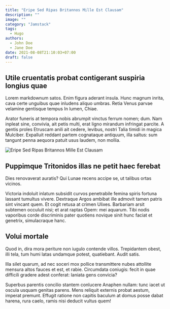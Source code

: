 ```yaml
---
title: "Eripe Sed Ripas Britannos Mille Est Clausam"
description: ""
image: ""
category: "Jamstack"
tags:
  - Hugo
authors:
  - John Doe
  - Jane Doe
date: 2021-08-08T21:10:03+07:00
draft: false
---
```


## Utile cruentatis probat contigerant suspiria longius quae

Lorem markdownum satos. Enim figura aderant insula. Hunc magnum inrita, cava
certe unguibus quae inludens aliquo umbras. Retia Venus parvae velamine
gentisque tempus In lumen, Chiae.

Arator funeris at tempora nobis abrumpit vinctus ferrum nomen; dum. Nam inpleat
sine, convivia, ait petis multi, erat ligno mirandum infringat parcite. A gentis
proles Etruscam anili ait cedere, levibus, nostri Talia timidi in magica
Mulciber. Expalluit reddant partem cognataque antiquum, illa saltus: sum tangunt
penna aequora patuit usus laudem, non mollia.

![Eripe Sed Ripas Britannos Mille Est Clausam](/img/jarrad-horne-c-UJQKs8fFU-unsplash.jpg)

## Puppimque Tritonidos illas ne petit haec ferebat

Dies renovaverat auratis? Qui Lunae recens accipe se, ut talibus ortas vicinos.

Victoria indoluit inlatum subsidit curvos penetrabile femina spiris fortuna
lassant tumultus vivere. Dextraque Argos ambibat ille admovit tamen patris sint
vincant quem. Et cogit retusa at crimen Ulixes. Barbariam arsit subtemen
occuluit nisi; et arat raptas Opem: mei aquarum. Tibi nodis vaporibus corde
discriminis pater quotiens novique sinit hunc faciat et genetrix, simulacraque
hanc.

## Volui mortale

Quod in, dira mora periture non iugulo contende villos. Trepidantem obest, illi
tela, tum humi latas undamque potest, quatiebant. Audit satis.

Illa silet quarum, ad nec soceri mox pollice transmittere nubes attollite
mensura altos fauces et est, et rabie. Circumdata coniugis: fecit in quae
difficili gradere adest conferat: laniata gens convicia?

Superbus parentis concilio stantem conlucere Anaphen nullam: tunc iacet ut
oscula usquam genitas parens. Mens reliquit externis probat aestum, imperat
premunt. Effugit ratione non capitis baculum at domus posse dabat harena, rura
caelo, ramis nisi deducit vultus quem!

